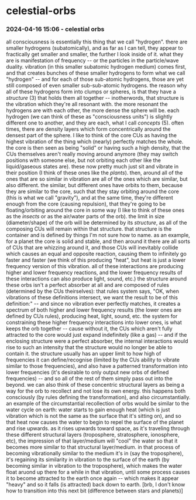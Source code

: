 # celestial-orbs
### 2024-04-16 15:06 - celestial orbs

all consciousness is essentially this thing that we call "hydrogen". there are smaller hydrogens (subatomically), and as far as I can tell, they appear to fractically get smaller and smaller, the further I look inside of it. what they are is manifestation of frequency -- or the particles in the particle/wave duality. vibration (in this smaller subatomic hydrogen medium) comes first, and that creates bunches of these smaller hydrogens to form what we call "hydrogen" -- and for each of those sub-atomic hydrogens, those are yet still composed of even smaller sub-sub-atomic hydrogens.
	the reason why all of these hydrogens form into clumps or spheres, is that they have a *structure* (3) that holds them all together -- inotherwords, that structure is the vibration which they're all resonant with. the more resonant the hydrogens are with each other, the more dense the sphere will be. each hydrogen (we can think of these as "consciousness units") is slightly different one to another, and they are each, what I call *concepts* (5). often times, there are density layers which form concentrically around the densest part of the sphere. I like to think of the core CUs as having the highest vibration of the thing which (nearly) perfectly matches the whole. the core is then seen as being "solid" or having such a high density, that the CUs themselves aren't really moving around anymore (they may switch positions with someone else, but not orbiting each other like the liquid/gaseous states are). these now pretty much just sit and vibrate in their position (I think of these ones like the *plants*).
	then, around all of the ones that are so similar in vibration are all of the ones which are similar, but also different. the similar, but different ones have orbits to them, because they are similar to the core, such that they stay orbiting around the core (this is what we call "gravity"), and at the same time, they're different enough from the core (causing repulsion), that they're going to be floating/orbiting around the core in some way (I like to think of these ones as the *insects* or as the air/water parts of the orb).
the limit in size (diameter/shape) of the orb will be determined by its *structure*, as all of the composing CUs will remain within that structure. that structure is the container and is defined by things I'm not sure how to name.
	as an example, for a planet the core is solid and stable, and then around it there are all sorts of CUs that are whizzing around it, and those CUs will inevitably collide which causes an equal and opposite reaction, causing them to infinitely go faster and faster (we think of this producing "heat", but heat is just a lower frequency version of this vibration. all of these interactions are producing higher and lower frequency reactions, and the lower frequency results of these interactions can also produce light, sound, etc.) the structure around these orbs isn't a perfect absorber at all and are composed of rules (determined by the CUs theirselves): that rules system says, "OK, when vibrations of these definitions intersect, we want the result to be of this definition:" -- and since no vibration ever perfectly matches, it creates a spectrum of both higher and lower frequency results (the lower ones are defined by CUs rules), producing heat, light, sound, etc. the system for constraining these higher frequency interactions into lower ones, is what keeps the orb together -- cause without it, the CUs which aren't fully attracted to the core would just expand indefinitely (like a gas) -- and if the enclosing structure were a perfect absorber, the internal interactions would rise to such an intensity that the structure would no longer be able to contain it. the structure usually has an upper limit to how high of frequencies it can define/recognise (limited by the CUs ability to vibrate similar to those frequencies), and also have a patterned transformation into lower frequencies (it's desirable to only output new orbs of defined frequencies) -- and so all of the rest of them simply pass out into the beyond.
we can also think of these concentric structural layers as being a way for the orb to recollect and not lose its own energy. this happens both consciously (by rules defining the transformation), and also circumstantially.
	an example of the circumstantial recollection of orbs would be similar to the water cycle on earth: water starts to gain enough heat (which is just vibration which is not the same as the surface that it's sitting on), and so that heat now causes the water to begin to repel the surface of the planet and rise upwards. as it rises upwards toward space, as it's traveling through these different structural layers (troposphere, stratosphere, ionosphere, etc), the impression of that layer/medium will "cool" the water so that it becomes more similar to that structural layer/medium. in that process of becoming vibrationally similar to the medium it's in (say the troposphere), it's regaining its similarity in vibration to the surface of the earth (by becoming similar in vibration to the troposphere), which makes the water float aruond up there for a while in that vibration, until some process causes it to become attracted to the earth once again -- which makes it appear "heavy" and so it falls (is attracted) back down to earth.
[brb, I don't know how to transition into this next bit (difference between stars and planets)]
